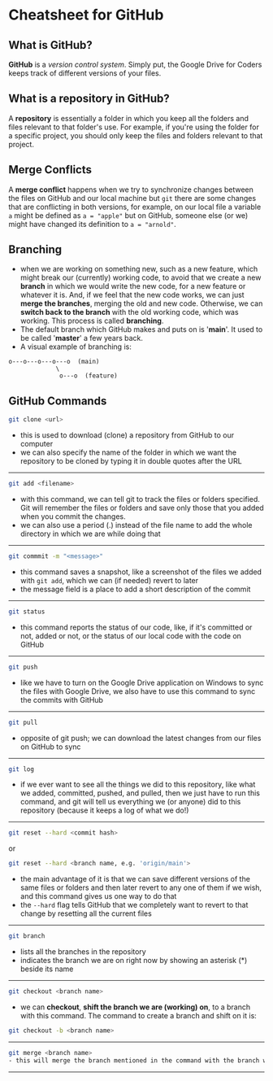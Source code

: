 # **Cheatsheet for GitHub**

## What is GitHub?
**GitHub** is a _version control system_. Simply put, the Google Drive for Coders keeps track of different versions of your files.

## What is a repository in GitHub?
A **repository** is essentially a folder in which you keep all the folders and files relevant to that folder's use. For example, if you're using the folder for a specific project, you should only keep the files and folders relevant to that project.

## Merge Conflicts
A **merge conflict** happens when we try to synchronize changes between the files on GitHub and our local machine but `git` there are some changes that are conflicting in both versions, for example, on our local file a variable `a` might be defined as `a = "apple"` but on GitHub, someone else (or we) might have changed its definition to `a = "arnold"`.

## Branching
- when we are working on something new, such as a new feature, which might break our (currently) working code, to avoid that we create a new __branch__ in which we would write the new code, for a new feature or whatever it is. And, if we feel that the new code works, we can just **merge the branches**, merging the old and new code. Otherwise, we can **switch back to the branch** with the old working code, which was working. This process is called **branching**.
- The default branch which GitHub makes and puts on is '**main**'. It used to be called '**master**' a few years back.
- A visual example of branching is:
```
o---o---o---o---o  (main)
             \
              o---o  (feature)
```

## GitHub Commands
```sh
git clone <url>
```
- this is used to download (clone) a repository from GitHub to our computer
- we can also specify the name of the folder in which we want the repository to be cloned by typing it in double quotes after the URL
---
```sh
git add <filename>
```
- with this command, we can tell git to track the files or folders specified. Git will remember the files or folders and save only those that you added when you commit the changes.
- we can also use a period (.) instead of the file name to add the whole directory in which we are while doing that
---
```sh
git commmit -m "<message>"
```
- this command saves a snapshot, like a screenshot of the files we added with `git add`, which we can (if needed) revert to later
- the message field is a place to add a short description of the commit
---
```sh
git status
```
- this command reports the status of our code, like, if it's committed or not, added or not, or the status of our local code with the code on GitHub
---
```sh
git push
```
- like we have to turn on the Google Drive application on Windows to sync the files with Google Drive, we also have to use this command to sync the commits with GitHub
---
```sh
git pull
```
- opposite of git push; we can download the latest changes from our files on GitHub to sync
---
```sh
git log
```
- if we ever want to see all the things we did to this repository, like what we added, committed, pushed, and pulled, then we just have to run this command, and git will tell us everything we (or anyone) did to this repository (because it keeps a log of what we do!)
---
```sh
git reset --hard <commit hash>
``` 
or 
```sh
git reset --hard <branch name, e.g. 'origin/main'>
```
- the main advantage of it is that we can save different versions of the same files or folders and then later revert to any one of them if we wish, and this command gives us one way to do that
- the ```--hard``` flag tells GitHub that we completely want to revert to that change by resetting all the current files
---
```sh
git branch
```
- lists all the branches in the repository
- indicates the branch we are on right now by showing an asterisk (*) beside its name
---
```sh
git checkout <branch name>
```
- we can **checkout**, __shift the branch we are (working) on__, to a branch with this command. The command to create a branch and shift on it is:
```sh
git checkout -b <branch name>
```
---
```sh
git merge <branch name>
- this will merge the branch mentioned in the command with the branch which has the head on it, that is the branch we are on
```
---
